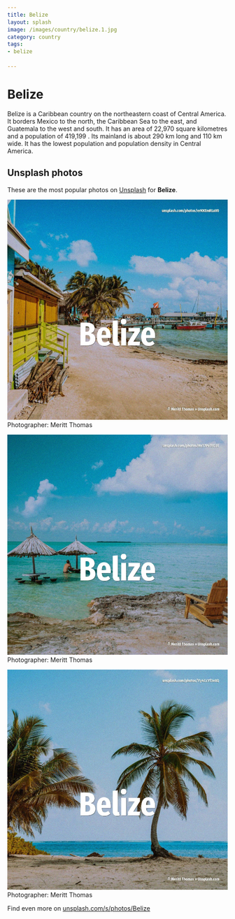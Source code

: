 ```yaml
---
title: Belize
layout: splash
image: /images/country/belize.1.jpg
category: country
tags:
- belize

---
```

# Belize

Belize  is a Caribbean country on the northeastern coast of Central America.
It borders Mexico to the north, the Caribbean Sea to the east, and Guatemala to the west and south.
It has an area of 22,970 square kilometres  and a population of 419,199 .
Its mainland is about 290 km  long and 110 km  wide.
It has the lowest population and population density in Central America.

 
## Unsplash photos
These are the most popular photos on [Unsplash](https://unsplash.com) for **Belize**.
 
![Belize](/images/country/belize.1.jpg)
Photographer:  Meritt Thomas
 
![Belize](/images/country/belize.2.jpg)
Photographer:  Meritt Thomas
 
![Belize](/images/country/belize.3.jpg)
Photographer:  Meritt Thomas
 
Find even more on [unsplash.com/s/photos/Belize](https://unsplash.com/s/photos/Belize)
 
